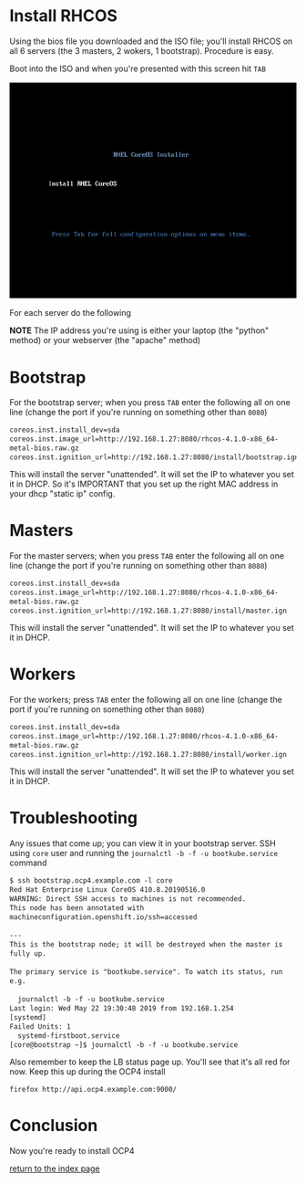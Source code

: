 # Install RHCOS

Using the bios file you downloaded and the ISO file; you'll install RHCOS on all 6 servers (the 3 masters, 2 wokers, 1 bootstrap). Procedure is easy. 

Boot into the ISO and when you're presented with this screen hit `TAB`

![RHCOS_BOOT](rhcos.png)

For each server do the following

**NOTE** The IP address you're using is either your laptop (the "python" method) or your webserver (the "apache" method)

# Bootstrap

For the bootstrap server; when you press `TAB` enter the following all on one line (change the port if you're running on something other than `8080`)

```
coreos.inst.install_dev=sda coreos.inst.image_url=http://192.168.1.27:8080/rhcos-4.1.0-x86_64-metal-bios.raw.gz coreos.inst.ignition_url=http://192.168.1.27:8080/install/bootstrap.ign 
```

This will install the server "unattended". It will set the IP to whatever you set it in DHCP. So it's IMPORTANT that you set up the right MAC address in your dhcp "static ip" config.

# Masters

For the master servers; when you press `TAB` enter the following all on one line (change the port if you're running on something other than `8080`)

```
coreos.inst.install_dev=sda coreos.inst.image_url=http://192.168.1.27:8080/rhcos-4.1.0-x86_64-metal-bios.raw.gz coreos.inst.ignition_url=http://192.168.1.27:8080/install/master.ign
```

This will install the server "unattended". It will set the IP to whatever you set it in DHCP.

# Workers

For the workers; press `TAB` enter the following all on one line (change the port if you're running on something other than `8080`)

```
coreos.inst.install_dev=sda coreos.inst.image_url=http://192.168.1.27:8080/rhcos-4.1.0-x86_64-metal-bios.raw.gz coreos.inst.ignition_url=http://192.168.1.27:8080/install/worker.ign
```

This will install the server "unattended". It will set the IP to whatever you set it in DHCP.

# Troubleshooting

Any issues that come up; you can view it in your bootstrap server. SSH using `core` user and running the `journalctl -b -f -u bootkube.service` command

```
$ ssh bootstrap.ocp4.example.com -l core
Red Hat Enterprise Linux CoreOS 410.8.20190516.0
WARNING: Direct SSH access to machines is not recommended.
This node has been annotated with machineconfiguration.openshift.io/ssh=accessed

---
This is the bootstrap node; it will be destroyed when the master is fully up.

The primary service is "bootkube.service". To watch its status, run e.g.

  journalctl -b -f -u bootkube.service
Last login: Wed May 22 19:30:48 2019 from 192.168.1.254
[systemd]
Failed Units: 1
  systemd-firstboot.service
[core@bootstrap ~]$ journalctl -b -f -u bootkube.service
```

Also remember to keep the LB status page up. You'll see that it's all red for now. Keep this up during the OCP4 install

```
firefox http://api.ocp4.example.com:9000/
```

# Conclusion

Now you're ready to install OCP4

[return to the index page](../README.md)

